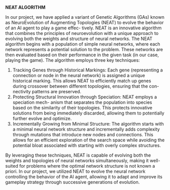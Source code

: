 **NEAT ALGORITHM**

In our project, we have applied a variant of Genetic Algorithms (GAs) known as NeuroEvolution
of Augmenting Topologies (NEAT) to evolve the behavior of an AI agent to play a game effec-
tively. NEAT is an innovative algorithm that combines the principles of neuroevolution with a unique
approach to evolving both the weights and structure of neural networks.
The NEAT algorithm begins with a population of simple neural networks, where each network
represents a potential solution to the problem. These networks are then evaluated based on their
performance in the given task (in our case, playing the game). The algorithm employs three key
techniques:
1. Tracking Genes through Historical Markings: Each gene (representing a connection or
node in the neural network) is assigned a unique historical marking. This allows NEAT to
efficiently match up genes during crossover between different topologies, ensuring that the con-
nectivity patterns are preserved.
2. Protecting Structural Innovation through Speciation: NEAT employs a speciation mech-
anism that separates the population into species based on the similarity of their topologies. This
protects innovative solutions from being immediately discarded, allowing them to potentially
further evolve and optimize.
3. Incrementally Growing from Minimal Structure: The algorithm starts with a minimal
neural network structure and incrementally adds complexity through mutations that introduce
new nodes and connections. This allows for an efficient exploration of the search space while
avoiding the potential bloat associated with starting with overly complex structures.



By leveraging these techniques, NEAT is capable of evolving both the weights and topologies
of neural networks simultaneously, making it well-suited for problems where the optimal network
structure is not known a priori. In our project, we utilized NEAT to evolve the neural network
controlling the behavior of the AI agent, allowing it to adapt and improve its gameplay strategy
through successive generations of evolution.
